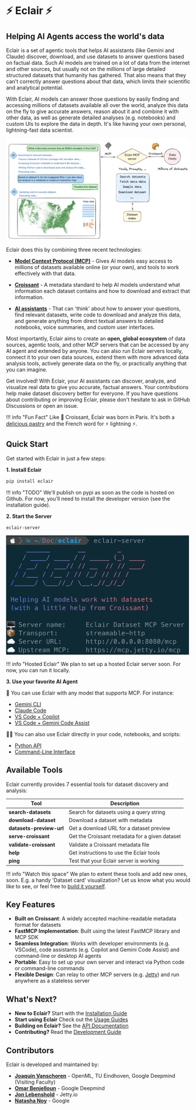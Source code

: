 # ⚡️ Eclair ⚡️

## Helping AI Agents access the world's data

Eclair is a set of agentic tools that helps AI assistants (like Gemini and Claude) discover, download, and use datasets to answer questions based on factual data. Such AI models are trained on a lot of data from the internet and other sources, but usually not on the millions of large detailed structured datasets that humanity has gathered. That also means that they can't correctly answer questions about that data, which limits their scientific and analytical potential.

With Eclair, AI models can answer those questions by easily finding and accessing millions of datasets available all over the world, analyze this data on the fly to give accurate answers, reason about it and combine it with other data, as well as generate detailed analyses (e.g. notebooks) and custom UIs to explore the data in depth. It's like having your own personal, lightning-fast data scientist.

<img src="images/eclair-diagram2.png" alt="Eclair Diagram" style="max-width: 100%; height: auto;"/>

Eclair does this by combining three recent technologies:

* **[Model Context Protocol (MCP)](https://modelcontextprotocol.io/docs/getting-started/intro)** - Gives AI models easy access to millions of datasets available online (or your own), and tools to work effectively with that data.

* **[Croissant](https://github.com/mlcommons/croissant)** - A metadata standard to help AI models understand what information each dataset contains and how to download and extract that information.

* **[AI assistants](https://modelcontextprotocol.io/clients)** - That can 'think' about how to answer your questions, find relevant datasets, write code to download and analyze this data, and generate anything from direct textual answers to detailed notebooks, voice summaries, and custom user interfaces.

Most importantly, Eclair aims to create an **open, global ecosystem** of data sources, agentic tools, and other MCP servers that can be accessed by any AI agent and extended by anyone. You can also run Eclair servers locally, connect it to your own data sources, extend them with more advanced data analysis tools, actively generate data on the fly, or practically anything that you can imagine.

Get involved! With Eclair, your AI assistants can discover, analyze, and visualize real data to give you accurate, factual answers. Your contributions help make dataset discovery better for everyone. If you have questions about contributing or improving Eclair, please don't hesitate to ask in GitHub Discussions or open an issue.

!!! info "Fun Fact"
    Like 🥐 Croissant, Éclair was born in Paris. It's both a [delicious pastry](https://en.wikipedia.org/wiki/%C3%89clair) and the French word for ⚡️ lightning ⚡️.

## Quick Start

Get started with Eclair in just a few steps:

**1. Install Eclair**
   ```bash
   pip install eclair
   ```

!!! info "TODO"
    We'll publish on pypi as soon as the code is hosted on Github. For now, you'll need to install the developer version (see the installation guide).


**2. Start the Server**
   ```bash
   eclair-server
   ```

   <img src="images/eclair-screen.png" alt="Eclair Diagram" style="max-width: 500px; height: auto;"/>

!!! info "Hosted Eclair"
    We plan to set up a hosted Eclair server soon. For now, you can run it locally.


**3. Use your favorite AI Agent**
   
🤖 You can use Eclair with any model that supports MCP. For instance:

- [Gemini CLI](usage/ai-agents/gemini-cli.md)
- [Claude Code](usage/ai-agents/claude-code.md)
- [VS Code + Copilot](usage/ide/vscode-copilot.md)
- [VS Code + Gemini Code Assist](usage/ide/vscode-gemini.md)

👩‍💻 You can also use Eclair directly in your code, notebooks, and scripts:

- [Python API](usage/python-api.md)
- [Command-Line Interface](usage/cli.md) 


## Available Tools

Eclair currently provides 7 essential tools for dataset discovery and analysis:

| Tool | Description |
|------|-------------|
| **search-datasets** | Search for datasets using a query string |
| **download-dataset** | Download a dataset with metadata |
| **datasets-preview-url** | Get a download URL for a dataset preview |
| **serve-croissant** | Get the Croissant metadata for a given dataset |
| **validate-croissant** | Validate a Croissant metadata file |
| **help** | Get instructions to use the Eclair tools |
| **ping** | Test that your Eclair server is working |


!!! info "Watch this space"
    We plan to extent these tools and add new ones, soon. E.g. a handy 'Dataset card' visualization?
    Let us know what you would like to see, or feel free to [build it yourself](development/index.md).


## Key Features

- **Built on Croissant**: A widely accepted machine-readable metadata format for datasets
- **FastMCP Implementation**: Built using the latest FastMCP library and MCP SDK
- **Seamless Integration**: Works with developer environments (e.g. VSCode), code assistants (e.g. Copilot and Gemini Code Assist) and command-line or desktop AI agents
- **Portable**: Easy to set up your own server and interact via Python code or command-line commands
- **Flexible Design**: Can relay to other MCP servers (e.g. [Jetty](https://jetty.io/)) and run anywhere as a stateless server


## What's Next?

- **New to Eclair?** Start with the [Installation Guide](getting-started/installation.md)
- **Start using Eclair** Check out the [Usage Guides](usage/overview.md)
- **Building on Eclair?** See the [API Documentation](api/tools.md)
- **Contributing?** Read the [Development Guide](development/index.md)

## Contributors

Eclair is developed and maintained by:

- **[Joaquin Vanschoren](https://github.com/joaquinvanschoren)** - OpenML, TU Eindhoven, Google Deepmind (Visiting Faculty)
- **[Omar Benjelloun](https://github.com/obenjelloun)** - Google Deepmind 
- **[Jon Lebenshold](https://github.com/jonlebensold)** - Jetty.io
- **[Natasha Noy](https://github.com/natashanoy)** - Google
